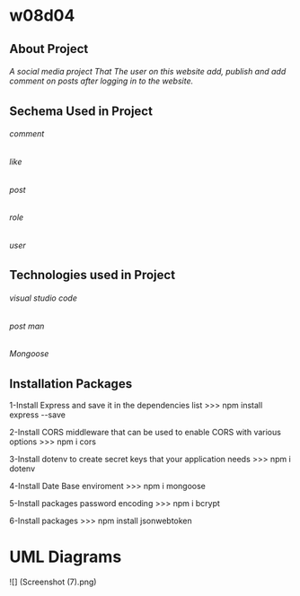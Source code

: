# w08d04

## About Project 
###### A social media project That The user on this website add, publish and add comment on posts after logging in to the website.

## Sechema Used in Project 
###### comment
###### like
###### post
###### role
###### user

## Technologies used in Project 
###### visual studio code
###### post man
###### Mongoose 


## Installation Packages

1-Install Express and save it in the dependencies list >>>
npm install express --save

2-Install CORS middleware that can be used to enable CORS with various options >>>
npm i cors

3-Install dotenv to create secret keys that your application needs >>>
npm i dotenv

4-Install Date Base enviroment >>>
npm i mongoose

5-Install packages password encoding >>>
npm i bcrypt

6-Install packages >>>
npm install jsonwebtoken



# UML Diagrams

![] (Screenshot (7).png)

